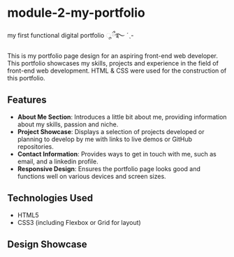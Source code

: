 # module-2-my-portfolio
my first functional digital portfolio ೄྀ࿐ ˊˎ-

This is my portfolio page design for an aspiring front-end web developer. This portfolio showcases my skills, projects and experience in the field of front-end web development. HTML & CSS were used for the construction of this portfolio. 

## Features

- **About Me Section**: Introduces a little bit about me, providing information about my skills, passion and niche. 
- **Project Showcase**: Displays a selection of projects developed or planning to develop by me with links to live demos or GitHub repositories.
- **Contact Information**: Provides ways to get in touch with me, such as email, and a linkedin profile. 
- **Responsive Design**: Ensures the portfolio page looks good and functions well on various devices and screen sizes.

## Technologies Used

- HTML5
- CSS3 (including Flexbox or Grid for layout)

## Design Showcase


